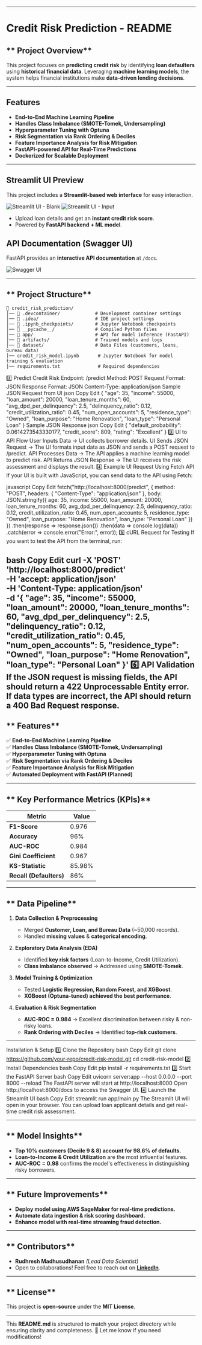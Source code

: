 
---

# **Credit Risk Prediction - README** 

## ** Project Overview**
This project focuses on **predicting credit risk** by identifying **loan defaulters** using **historical financial data**. Leveraging **machine learning models**, the system helps financial institutions make **data-driven lending decisions**.

---

## Features
- **End-to-End Machine Learning Pipeline**
- **Handles Class Imbalance (SMOTE-Tomek, Undersampling)**
- **Hyperparameter Tuning with Optuna**
- **Risk Segmentation via Rank Ordering & Deciles**
- **Feature Importance Analysis for Risk Mitigation**
- **FastAPI-powered API for Real-Time Predictions**
- **Dockerized for Scalable Deployment**

---
## Streamlit UI Preview
This project includes a **Streamlit-based web interface** for easy interaction.

![Streamlit UI - Blank](img/credit_risk_modelling_blank.png)
![Streamlit UI - Input](img/credit_risk_modelling_input.png)

- Upload loan details and get an **instant credit risk score**.
- Powered by **FastAPI backend + ML model**.

## API Documentation (Swagger UI)
FastAPI provides an **interactive API documentation** at `/docs`.

![Swagger UI](img/fastapi_swagger_ui.png)


---

## ** Project Structure**
```
📁 credit_risk_prediction/
│── 📁 .devcontainer/             # Development container settings
│── 📁 .idea/                     # IDE project settings
│── 📁 .ipynb_checkpoints/        # Jupyter Notebook checkpoints
│── 📁 __pycache__/               # Compiled Python files
│── 📁 app/                       # API for model inference (FastAPI)
│── 📁 artifacts/                 # Trained models and logs
│── 📁 dataset/                   # Data Files (customers, loans, bureau data)
│── credit_risk_model.ipynb       # Jupyter Notebook for model training & evaluation
│── requirements.txt              # Required dependencies
```
2️⃣ Predict Credit Risk
Endpoint: /predict
Method: POST
Request Format: JSON
Response Format: JSON
Content-Type: application/json
Sample JSON Request from UI
json
Copy
Edit
{
  "age": 35,
  "income": 55000,
  "loan_amount": 20000,
  "loan_tenure_months": 60,
  "avg_dpd_per_delinquency": 2.5,
  "delinquency_ratio": 0.12,
  "credit_utilization_ratio": 0.45,
  "num_open_accounts": 5,
  "residence_type": "Owned",
  "loan_purpose": "Home Renovation",
  "loan_type": "Personal Loan"
}
Sample JSON Response
json
Copy
Edit
{
  "default_probability": 0.0614273543330177,
  "credit_score": 809,
  "rating": "Excellent"
}
3️⃣ UI to API Flow
User Inputs Data → UI collects borrower details.
UI Sends JSON Request → The UI formats input data as JSON and sends a POST request to /predict.
API Processes Data → The API applies a machine learning model to predict risk.
API Returns JSON Response → The UI receives the risk assessment and displays the result.
4️⃣ Example UI Request Using Fetch API
If your UI is built with JavaScript, you can send data to the API using Fetch:

javascript
Copy
Edit
fetch("http://localhost:8000/predict", {
  method: "POST",
  headers: { "Content-Type": "application/json" },
  body: JSON.stringify({
    age: 35,
    income: 55000,
    loan_amount: 20000,
    loan_tenure_months: 60,
    avg_dpd_per_delinquency: 2.5,
    delinquency_ratio: 0.12,
    credit_utilization_ratio: 0.45,
    num_open_accounts: 5,
    residence_type: "Owned",
    loan_purpose: "Home Renovation",
    loan_type: "Personal Loan"
  })
})
.then(response => response.json())
.then(data => console.log(data))
.catch(error => console.error("Error:", error));
5️⃣ cURL Request for Testing
If you want to test the API from the terminal, run:

bash
Copy
Edit
curl -X 'POST' \
  'http://localhost:8000/predict' \
  -H 'accept: application/json' \
  -H 'Content-Type: application/json' \
  -d '{
    "age": 35,
    "income": 55000,
    "loan_amount": 20000,
    "loan_tenure_months": 60,
    "avg_dpd_per_delinquency": 2.5,
    "delinquency_ratio": 0.12,
    "credit_utilization_ratio": 0.45,
    "num_open_accounts": 5,
    "residence_type": "Owned",
    "loan_purpose": "Home Renovation",
    "loan_type": "Personal Loan"
  }'
6️⃣ API Validation
If the JSON request is missing fields, the API should return a 422 Unprocessable Entity error.
If data types are incorrect, the API should return a 400 Bad Request response.
---

## ** Features**
✅ **End-to-End Machine Learning Pipeline**  
✅ **Handles Class Imbalance (SMOTE-Tomek, Undersampling)**  
✅ **Hyperparameter Tuning with Optuna**  
✅ **Risk Segmentation via Rank Ordering & Deciles**  
✅ **Feature Importance Analysis for Risk Mitigation**  
✅ **Automated Deployment with FastAPI (Planned)**  

---

## ** Key Performance Metrics (KPIs)**
| Metric | Value |
|--------|------|
| **F1-Score** | 0.976 |
| **Accuracy** | 96% |
| **AUC-ROC** | 0.984 |
| **Gini Coefficient** | 0.967 |
| **KS-Statistic** | 85.98% |
| **Recall (Defaulters)** | 86% |

---

## ** Data Pipeline**
1. **Data Collection & Preprocessing**
   - Merged **Customer, Loan, and Bureau Data** (~50,000 records).
   - Handled **missing values** & **categorical encoding**.

2. **Exploratory Data Analysis (EDA)**
   - Identified **key risk factors** (Loan-to-Income, Credit Utilization).
   - **Class imbalance observed** → Addressed using **SMOTE-Tomek**.

3. **Model Training & Optimization**
   - Tested **Logistic Regression, Random Forest, and XGBoost**.
   - **XGBoost (Optuna-tuned) achieved the best performance**.

4. **Evaluation & Risk Segmentation**
   - **AUC-ROC = 0.984** → Excellent discrimination between risky & non-risky loans.
   - **Rank Ordering with Deciles** → Identified **top-risk customers**.

---

Installation & Setup
1️⃣ Clone the Repository
bash
Copy
Edit
git clone https://github.com/your-repo/credit-risk-model.git
cd credit-risk-model
2️⃣ Install Dependencies
bash
Copy
Edit
pip install -r requirements.txt
3️⃣ Start the FastAPI Server
bash
Copy
Edit
uvicorn server:app --host 0.0.0.0 --port 8000 --reload
The FastAPI server will start at http://localhost:8000
Open http://localhost:8000/docs to access the Swagger UI.
4️⃣ Launch the Streamlit UI
bash
Copy
Edit
streamlit run app/main.py
The Streamlit UI will open in your browser.
You can upload loan applicant details and get real-time credit risk assessment.

---

## ** Model Insights**
- **Top 10% customers (Decile 9 & 8) account for 98.6% of defaults.**
- **Loan-to-Income & Credit Utilization** are the most influential features.
- **AUC-ROC = 0.98** confirms the model's effectiveness in distinguishing risky borrowers.

---

## ** Future Improvements**
-  **Deploy model using AWS SageMaker for real-time predictions.**
-  **Automate data ingestion & risk scoring dashboard.**
-  **Enhance model with real-time streaming fraud detection.**

---

## ** Contributors**
- **Rudhresh Madhusudhanan** *(Lead Data Scientist)*
- Open to collaborations! Feel free to reach out on **[LinkedIn](www.linkedin.com/in/rudhresh-madhusudhanan)**.

---

## ** License**
This project is **open-source** under the **MIT License**.

---

This **README.md** is structured to match your project directory while ensuring clarity and completeness. 🚀 Let me know if you need modifications!
